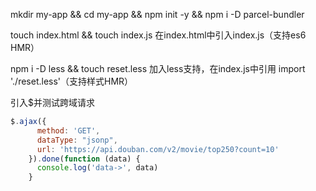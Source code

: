 mkdir my-app && cd my-app && npm init -y && npm i -D parcel-bundler 

touch index.html && touch index.js
  在index.html中引入index.js（支持es6 HMR）

npm i -D less && touch reset.less
  加入less支持，在index.js中引用 import './reset.less'（支持样式HMR）

<script src="https://cdn.bootcss.com/jquery/3.2.1/jquery.min.js"></script>
  引入$并测试跨域请求
  ```javascript
  $.ajax({
        method: 'GET',
        dataType: "jsonp",
        url: 'https://api.douban.com/v2/movie/top250?count=10'
      }).done(function (data) {
        console.log('data->', data)
      }
  ```

  
